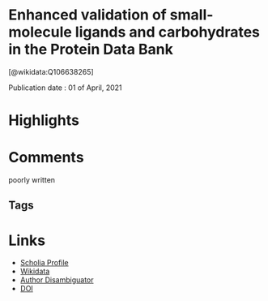 
Enhanced validation of small-molecule ligands and carbohydrates in the Protein Data Bank
========================================================================================
  
  [@wikidata:Q106638265]  
  
Publication date : 01 of April, 2021  

# Highlights

# Comments
poorly written 

## Tags

# Links
  
 * [Scholia Profile](https://scholia.toolforge.org/work/Q106638265)  
 * [Wikidata](https://www.wikidata.org/wiki/Q106638265)  
 * [Author Disambiguator](https://author-disambiguator.toolforge.org/work_item_oauth.php?id=Q106638265&batch_id=&match=1&author_list_id=&doit=Get+author+links+for+work)  
 * [DOI](https://doi.org/10.1016/J.STR.2021.02.004)  
